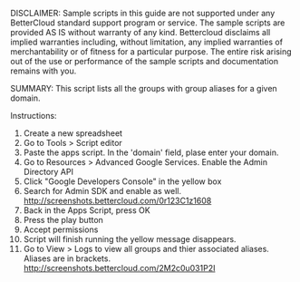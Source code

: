 DISCLAIMER: Sample scripts in this guide are not supported under any BetterCloud standard support program or service. The sample scripts are provided AS IS without warranty of any kind. Bettercloud disclaims all implied warranties including, without limitation, any implied warranties of merchantability or of fitness for a particular purpose. The entire risk arising out of the use or performance of the sample scripts and documentation remains with you.

SUMMARY: This script lists all the groups with group aliases for a given domain.

Instructions:

1. Create a new spreadsheet
2. Go to Tools > Script editor
3. Paste the apps script. In the 'domain' field, plase enter your domain.
4. Go to Resources > Advanced Google Services. Enable the Admin Directory API
5. Click "Google Developers Console" in the yellow box
6. Search for Admin SDK and enable as well. http://screenshots.bettercloud.com/0r123C1z1608
7. Back in the Apps Script, press OK
8. Press the play button
9. Accept permissions
10. Script will finish running the yellow message disappears.
11. Go to View > Logs to view all groups and thier associated aliases. Aliases are in brackets. http://screenshots.bettercloud.com/2M2c0u031P2I




